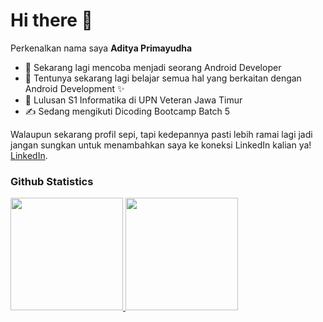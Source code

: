 # Hi there 👋  

Perkenalkan nama saya **Aditya Primayudha**  
- 🔭 Sekarang lagi mencoba menjadi seorang Android Developer
- 🌱 Tentunya sekarang lagi belajar semua hal yang berkaitan dengan Android Development ✨
- 🏫 Lulusan S1 Informatika di UPN Veteran Jawa Timur
- ✍️ Sedang mengikuti Dicoding Bootcamp Batch 5

Walaupun sekarang profil sepi, tapi kedepannya pasti lebih ramai lagi jadi jangan sungkan untuk menambahkan saya ke koneksi LinkedIn kalian ya! [LinkedIn](https://www.linkedin.com/in/aditya-primayudha/).  

### Github Statistics  
<p align="left">
<a href="https://github.com/adityaprimayudha">
  <img height="180em" src="https://github-readme-stats-eight-theta.vercel.app/api?username=adityaprimayudha&show_icons=true&theme=algolia&include_all_commits=true&count_private=true"/>
  <img height="180em" src="https://github-readme-stats-eight-theta.vercel.app/api/top-langs/?username=adityaprimayudha&layout=compact&theme=algolia"/>
</a>
</p>
<!--
**adityaprimayudha/adityaprimayudha** is a ✨ _special_ ✨ repository because its `README.md` (this file) appears on your GitHub profile.

Here are some ideas to get you started:

- 🔭 I’m currently working on ...
- 🌱 I’m currently learning ...
- 😄 Pronouns: ...
-->
